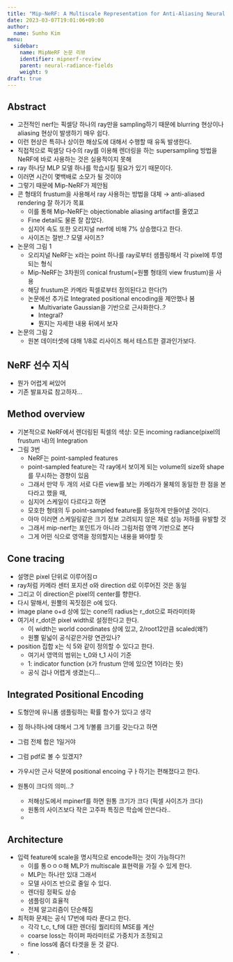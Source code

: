 ```yaml
---
title: "Mip-NeRF: A Multiscale Representation for Anti-Aliasing Neural Radiance Fields"
date: 2023-03-07T19:01:06+09:00
author:
  name: Sunho Kim
menu:
  sidebar:
    name: MipNeRF 논문 리뷰
    identifier: mipnerf-review
    parent: neural-radiance-fields
    weight: 9
draft: true
---
```


## Abstract

- 고전적인 nerf는 픽셀당 하나의 ray만을 sampling하기 때문에 blurring 현상이나 aliasing 현상이 발생하기 매우 쉽다.
- 이런 현상은 특히나 상이한 해상도에 대해서 수행할 때 유독 발생한다.
- 직접적으로 픽셀당 다수의 ray를 이용해 렌더링을 하는 supersampling 방법을 NeRF에 바로 사용하는 것은 실용적이지 못해
- ray 하나당 MLP 모델 하나를 학습시킬 필요가 있기 때문이다.
- 이러면 시간이 몇백배로 소모가 될 것이야
- 그렇기 때문에 Mip-NeRF가 제안됨
- 콘 형태의 frustum을 사용해서 ray 사용하는 방법을 대체 → anti-aliased rendering 잘 하기가 목표
    - 이를 통해 Mip-NeRF는 objectionable aliasing artifact를 줄였고
    - Fine detail도 물론 잘 잡았다.
    - 심지어 속도 또한 오리지널 nerf에 비해 7% 상승했다고 한다.
    - 사이즈는 절반..? 모델 사이즈?
- 논문의 그림 1
    - 오리지널 NeRF는 x라는 point 하나를 ray로부터 샘플링해서 각 pixel에 투영되는 형식
    - Mip-NeRF는 3차원의 conical frustum(=원뿔 형태의 view frustum)을 사용
    - 해당 frustum은 카메라 픽셀로부터 정의된다고 한다(?)
    - 논문에선 추가로 Integrated positional encoding을 제안했나 봄
        - Multivariate Gaussian을 기반으로 근사화한다..?
        - Integral?
        - 뭔지는 자세한 내용 뒤에서 보자
- 논문의 그림 2
    - 원본 데이터셋에 대해 1/8로 리사이즈 해서 테스트한 결과인가보다.

## NeRF 선수 지식

- 뭔가 어렵게 써있어
- 기존 발표자료 참고하자…

## Method overview

- 기본적으로 NeRF에서 렌더링된 픽셀의 색상: 모든 incoming radiance(pixel의 frustum 내)의 Integration
- 그림 3번
    - NeRF는 point-sampled features
    - point-sampled feature는 각 ray에서 보이게 되는 volume의 size와 shape를 무시하는 경향이 있음
    - 그래서 만약 두 개의 서로 다른 view를 보는 카메라가 물체의 동일한 한 점을 본다라고 했을 때,
    - 심지어 스케일이 다르다고 하면
    - 모호한 형태의 두 point-sampled feature를 동일하게 만들어낼 것이다.
    - 아마 이러면 스케일링같은 크기 정보 고려되지 않은 채로 성능 저하를 유발할 것
    - 그래서 mip-nerf는 포인트가 아니라 그림처럼 영역 기반으로 본다
    - 그게 어떤 식으로 영역을 정의할지는 내용을 봐야할 듯

## Cone tracing

- 설명은 pixel 단위로 이루어짐ㅁ
- ray처럼 카메라 센터 포지션 o와 direction d로 이루어진 것은 동일
- 그리고 이 direction은 pixel의 center를 향한다.
- 다시 말해서, 원뿔의 꼭짓점은 o에 있다.
- image plane o+d 상에 있는 cone의 radius는 r_dot으로 파라미터화
- 여기서 r_dot은 pixel width로 설정한다고 한다.
    - 이 width는 world coordinates 상에 있고, 2/root12만큼 scaled(왜?)
    - 원뿔 밑넓이 공식같은거랑 연관있나?
- position 집합 x는 식 5와 같이 정의할 수 있다고 한다.
    - 여기서 영역의 범위는 t_0와 t_1 사이 기준
    - 1: indicator function (x가 frustum 안에 있으면 1이라는 뜻)
    - 공식 겁나 어렵게 생겼는디…

## Integrated Positional Encoding

- 도형안에 유니폼 샘플링하는 확률 함수가 있다고 생각
- 점 하나하나에 대해서 그게 1/볼륨 크기를 갖는다고 하면
- 그럼 전체 합은 1일거야
- 그럼 pdf로 볼 수 있겠지?

- 가우시안 근사 덕분에 positional encoing 구ㅏ하기는 편해졌다고 한다.

- 원통이 크다의 의미…?
    - 저해상도에서 mpinerf를 하면 원통 크기가 크다 (픽셀 사이즈가 크다)
    - 원통의 사이즈보다 작은 고주파 특징은 학습에 안쓴다라..
    - 

## Architecture

- 입력 feature에 scale을 명시적으로 encode하는 것이 가능하다?!
    - 이를 통ㅇㅇㅇ해 MLP가 multiscale 표현력을 가질 수 있게 한다.
    - MLP는 하나만 있대 그래서
    - 모델 사이즈 반으로 줄일 수 있다.
    - 렌더링 정확도 상승
    - 샘플링이 효율적
    - 전체 알고리즘이 단순해짐
- 최적화 문제는 공식 17번에 따라 푼다고 한다.
    - 각각 t_c, t_f에 대한 렌더링 퀄리티의 MSE를 계산
    - coarse loss는 하이퍼 파라미터로 가중치가 조정되고
    - fine loss에 좀더 타겟을 둔 것 같다.
- .